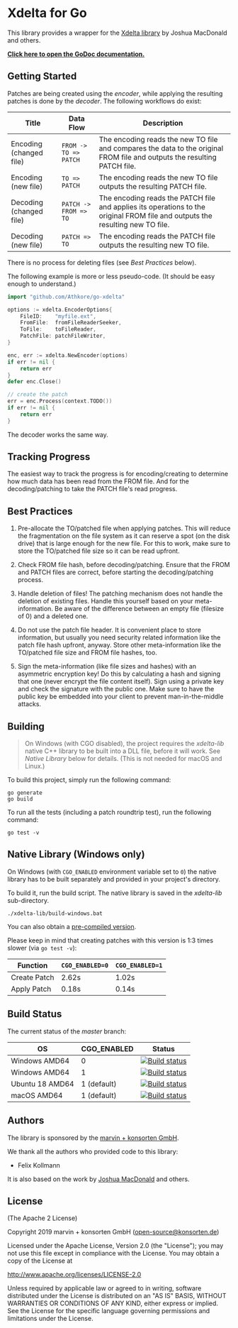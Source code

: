 # Xdelta for Go

This library provides a wrapper for the [Xdelta library](http://xdelta.org/) by Joshua MacDonald and others. 

**[Click here to open the GoDoc documentation.](https://godoc.org/github.com/Athkore/go-xdelta)**

## Getting Started

Patches are being created using the *encoder*, while applying the resulting patches is done by the *decoder*. The following workflows do exist:

| Title | Data Flow | Description |
| --- | --- | --- |
| Encoding (changed file) | <nobr>`FROM -> TO => PATCH`</nobr> | The encoding reads the new TO file and compares the data to the original FROM file and outputs the resulting PATCH file. |
| Encoding (new file) | <nobr>`TO => PATCH`</nobr> | The encoding reads the new TO file outputs the resulting PATCH file. |
| Decoding (changed file) | <nobr>`PATCH -> FROM => TO`</nobr> | The encoding reads the PATCH file and applies its operations to the original FROM file and outputs the resulting new TO file. |
| Decoding (new file) | <nobr>`PATCH => TO`</nobr> | The encoding reads the PATCH file outputs the resulting new TO file. |

There is no process for deleting files (see *Best Practices* below).

The following example is more or less pseudo-code. (It should be easy enough to understand.)

```go
import "github.com/Athkore/go-xdelta"

options := xdelta.EncoderOptions{
    FileID:    "myfile.ext",
    FromFile:  fromFileReaderSeeker,
    ToFile:    toFileReader,
    PatchFile: patchFileWriter,
}

enc, err := xdelta.NewEncoder(options)
if err != nil {
    return err
}
defer enc.Close()

// create the patch
err = enc.Process(context.TODO())
if err != nil {
    return err
}
```

The decoder works the same way.

## Tracking Progress

The easiest way to track the progress is for encoding/creating to determine how much data has been read from the FROM file. And for the decoding/patching to take the PATCH file's read progress.

## Best Practices

1. Pre-allocate the TO/patched file when applying patches. This will reduce the fragmentation on the file system as it can reserve a spot (on the disk drive) that is large enough for the new file. For this to work, make sure to store the TO/patched file size so it can be read upfront.

1. Check FROM file hash, before decoding/patching. Ensure that the FROM and PATCH files are correct, before starting the decoding/patching process.

1. Handle deletion of files! The patching mechanism does not handle the deletion of existing files. Handle this yourself based on your meta-information. Be aware of the difference between an empty file (filesize of 0) and a deleted one.

1. Do not use the patch file header. It is convenient place to store information, but usually you need security related information like the patch file hash upfront, anyway. Store other meta-information like the TO/patched file size and FROM file hashes, too.

1. Sign the meta-information (like file sizes and hashes) with an asymmetric encryption key! Do this by calculating a hash and signing that one (never encrypt the file content itself). Sign using a private key and check the signature with the public one. Make sure to have the public key be embedded into your client to prevent man-in-the-middle attacks.

## Building

> On Windows (with CGO disabled), the project requires the *xdelta-lib* native C++ library to be built into a DLL file, before it will work. See *Native Library* below for details. (This is not needed for macOS and Linux.)

To build this project, simply run the following command:

```
go generate
go build
```

To run all the tests (including a patch roundtrip test), run the following command:

```
go test -v
```

## Native Library (Windows only)

On Windows (with `CGO_ENABLED` environment variable set to `0`) the native library has to be built separately and provided in your project's directory.

To build it, run the build script. The native library is saved in the *xdelta-lib* sub-directory.

`./xdelta-lib/build-windows.bat`

You can also obtain a [pre-compiled version](https://github.com/nine-lives-later/go-xdelta/releases).

Please keep in mind that creating patches with this version is 1:3 times slower (via `go test -v`): 

| Function | `CGO_ENABLED=0` | `CGO_ENABLED=1` |
| --- | --- | --- |
| Create Patch | 2.62s | 1.02s |
| Apply Patch | 0.18s | 0.14s |

## Build Status

The current status of the *master* branch:

| OS | CGO_ENABLED | Status |
| --- | --- | --- |
| Windows AMD64 | 0 | [![Build status](https://ci.appveyor.com/api/projects/status/w8cqnh1a2a23kkov/branch/master?svg=true)](https://ci.appveyor.com/project/fkollmann/go-xdelta/branch/master) |
| Windows AMD64 | 1 | [![Build status](https://ci.appveyor.com/api/projects/status/mav2cgto6ahvaavq/branch/master?svg=true)](https://ci.appveyor.com/project/fkollmann/go-xdelta/branch/master) |
| Ubuntu 18 AMD64 | 1 (default) | [![Build status](https://ci.appveyor.com/api/projects/status/907d9w99x0pvlf0k/branch/master?svg=true)](https://ci.appveyor.com/project/fkollmann/go-xdelta-d0wsq/branch/master) |
| macOS AMD64 | 1 (default) | [![Build status](https://ci.appveyor.com/api/projects/status/i7xm789ak5lyq5l7/branch/master?svg=true)](https://ci.appveyor.com/project/fkollmann/go-xdelta-2b8av/branch/master) |

## Authors

The library is sponsored by the [marvin + konsorten GmbH](http://www.konsorten.de).

We thank all the authors who provided code to this library:

* Felix Kollmann

It is also based on the work by [Joshua MacDonald](https://github.com/jmacd) and others.

## License

(The Apache 2 License)

Copyright 2019 marvin + konsorten GmbH (open-source@konsorten.de)

Licensed under the Apache License, Version 2.0 (the "License");
you may not use this file except in compliance with the License.
You may obtain a copy of the License at

http://www.apache.org/licenses/LICENSE-2.0

Unless required by applicable law or agreed to in writing, software
distributed under the License is distributed on an "AS IS" BASIS,
WITHOUT WARRANTIES OR CONDITIONS OF ANY KIND, either express or implied.
See the License for the specific language governing permissions and
limitations under the License.

